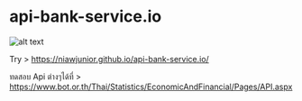 # api-bank-service.io

![alt text](http://i.imgur.com/HemVDw3.png)


Try > https://niawjunior.github.io/api-bank-service.io/


ทดสอบ Api ต่างๆได้ที่ > https://www.bot.or.th/Thai/Statistics/EconomicAndFinancial/Pages/API.aspx
